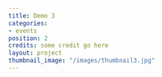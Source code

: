```yaml
---
title: Demo 3
categories:
- events
position: 2
credits: some credit go here
layout: project
thumbnail_image: "/images/thumbnail3.jpg"
---
```


